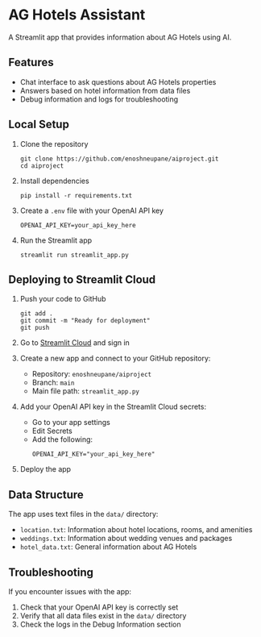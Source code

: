 # AG Hotels Assistant

A Streamlit app that provides information about AG Hotels using AI.

## Features

- Chat interface to ask questions about AG Hotels properties
- Answers based on hotel information from data files
- Debug information and logs for troubleshooting

## Local Setup

1. Clone the repository
   ```
   git clone https://github.com/enoshneupane/aiproject.git
   cd aiproject
   ```

2. Install dependencies
   ```
   pip install -r requirements.txt
   ```

3. Create a `.env` file with your OpenAI API key
   ```
   OPENAI_API_KEY=your_api_key_here
   ```

4. Run the Streamlit app
   ```
   streamlit run streamlit_app.py
   ```

## Deploying to Streamlit Cloud

1. Push your code to GitHub
   ```
   git add .
   git commit -m "Ready for deployment"
   git push
   ```

2. Go to [Streamlit Cloud](https://streamlit.io/cloud) and sign in

3. Create a new app and connect to your GitHub repository:
   - Repository: `enoshneupane/aiproject`
   - Branch: `main`
   - Main file path: `streamlit_app.py`

4. Add your OpenAI API key in the Streamlit Cloud secrets:
   - Go to your app settings
   - Edit Secrets
   - Add the following:
     ```
     OPENAI_API_KEY="your_api_key_here"
     ```

5. Deploy the app

## Data Structure

The app uses text files in the `data/` directory:
- `location.txt`: Information about hotel locations, rooms, and amenities
- `weddings.txt`: Information about wedding venues and packages
- `hotel_data.txt`: General information about AG Hotels

## Troubleshooting

If you encounter issues with the app:
1. Check that your OpenAI API key is correctly set
2. Verify that all data files exist in the `data/` directory
3. Check the logs in the Debug Information section 